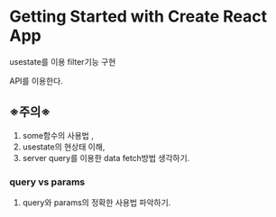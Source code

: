 # Getting Started with Create React App

usestate를 이용 filter기능 구현

API를 이용한다.

## ※주의※

1. some함수의 사용법 ,
2. usestate의 현상태 이해,
3. server query를 이용한 data fetch방법 생각하기.

### query vs params

1. query와 params의 정확한 사용법 파악하기.
